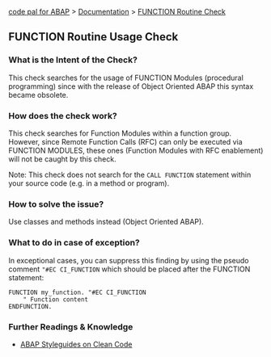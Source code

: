 [code pal for ABAP](../../README.md) > [Documentation](../check_documentation.md) > [FUNCTION Routine Check](function-routine.md)

## FUNCTION Routine Usage Check

### What is the Intent of the Check?

This check searches for the usage of FUNCTION Modules (procedural programming) since with the release of Object Oriented ABAP this syntax became obsolete.

### How does the check work?

This check searches for Function Modules within a function group. However, since Remote Function Calls (RFC) can only be executed via FUNCTION MODULES, these ones (Function Modules with RFC enablement) will not be caught by this check.

Note: This check does not search for the `CALL FUNCTION` statement within your source code (e.g. in a method or program).

### How to solve the issue?

Use classes and methods instead (Object Oriented ABAP).

### What to do in case of exception?

In exceptional cases, you can suppress this finding by using the pseudo comment `"#EC CI_FUNCTION` which should be placed after the FUNCTION statement:

```abap
FUNCTION my_function. "#EC CI_FUNCTION
    " Function content
ENDFUNCTION.
```

### Further Readings & Knowledge

* [ABAP Styleguides on Clean Code](https://github.com/SAP/styleguides/blob/master/clean-abap/CleanABAP.md#prefer-object-orientation-to-procedural-programming)
